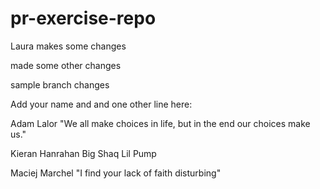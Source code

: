 # pr-exercise-repo

Laura makes some changes

made some other changes


sample branch changes

Add your name and and one other line here:



Adam Lalor
"We all make choices in life, but in the end our choices make us." 

Kieran Hanrahan
Big Shaq
Lil Pump

Maciej Marchel
"I find your lack of faith disturbing"


